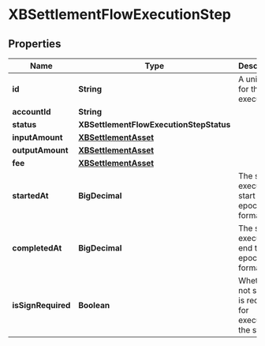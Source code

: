 

# XBSettlementFlowExecutionStep


## Properties

| Name | Type | Description | Notes |
|------------ | ------------- | ------------- | -------------|
|**id** | **String** | A unique id for the step execution |  |
|**accountId** | **String** |  |  |
|**status** | **XBSettlementFlowExecutionStepStatus** |  |  |
|**inputAmount** | [**XBSettlementAsset**](XBSettlementAsset.md) |  |  |
|**outputAmount** | [**XBSettlementAsset**](XBSettlementAsset.md) |  |  [optional] |
|**fee** | [**XBSettlementAsset**](XBSettlementAsset.md) |  |  [optional] |
|**startedAt** | **BigDecimal** | The step execution start time in epoch format. |  [optional] |
|**completedAt** | **BigDecimal** | The step execution end time in epoch format. |  [optional] |
|**isSignRequired** | **Boolean** | Whether or not signing is required for executing the step. |  |



